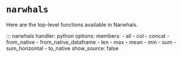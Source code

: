 # `narwhals`

Here are the top-level functions available in Narwhals.

::: narwhals
    handler: python
    options:
      members:
        - all
        - col
        - concat
        - from_native
        - from_native_dataframe
        - len
        - max
        - mean
        - min
        - sum
        - sum_horizontal
        - to_native
      show_source: false
